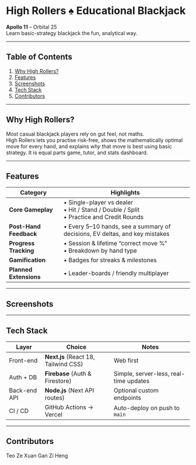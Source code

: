# High Rollers ♠️ Educational Blackjack

**Apollo 11** – Orbital 25  
Learn basic-strategy blackjack the fun, analytical way.

---

## Table of Contents

1. [Why High Rollers?](#why-highrollers)
2. [Features](#features)
3. [Screenshots](#screenshots)
4. [Tech Stack](#tech-stack)
5. [Contributors](#contributors)

---

## Why High Rollers? <a name="why-highrollers"></a>

Most casual blackjack players rely on gut feel, not maths.  
High Rollers lets you practise risk-free, shows the mathematically optimal move for every hand, and explains _why_ that move is best using basic strategy. It is equal parts game, tutor, and stats dashboard.

---

## Features <a name="features"></a>

| Category               | Highlights                                                                                  |
| ---------------------- | ------------------------------------------------------------------------------------------- |
| **Core Gameplay**      | • Single-player vs dealer<br>• Hit / Stand / Double / Split<br>• Practice and Credit Rounds |
| **Post-Hand Feedback** | • Every 5–10 hands, see a summary of decisions, EV deltas, and key mistakes                 |
| **Progress Tracking**  | • Session & lifetime “correct move %”<br>• Breakdown by hand type                           |
| **Gamification**       | • Badges for streaks & milestones                                                           |
| **Planned Extensions** | • Leader-boards / friendly multiplayer                                                      |

---

## Screenshots <a name="screenshots"></a>

---

## Tech Stack <a name="tech-stack"></a>

| Layer        | Choice                               | Notes                                  |
| ------------ | ------------------------------------ | -------------------------------------- |
| Front-end    | **Next.js** (React 18, Tailwind CSS) | Web first                              |
| Auth + DB    | **Firebase** (Auth & Firestore)      | Simple, server-less, real-time updates |
| Back-end API | **Node.js** (Next API routes)        | Optional custom endpoints              |
| CI / CD      | GitHub Actions → Vercel              | Auto-deploy on push to `main`          |

---

## Contributors <a name="contributors"></a>

Teo Ze Xuan
Gan Zi Heng

